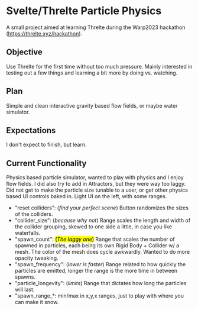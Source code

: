 # Svelte/Threlte Particle Physics

A small project aimed at learning Threlte during the Warp2023 hackathon (<https://threlte.xyz/hackathon>).

## Objective

Use Threlte for the first time without too much pressure. Mainly interested in testing out a few things and learning a bit more by doing vs. watching.

## Plan

Simple and clean interactive gravity based flow fields, or maybe water simulator.

## Expectations

I don't expect to finish, but learn.

## Current Functionality

Physics based particle simulator, wanted to play with physics and I enjoy flow fields. I did also try to add in Attractors, but they were way too laggy. Did not get to make the particle size tunable to a user, or get other physics based UI controls baked in.
Light UI on the left, with some ranges.

- "reset colliders": (*find your perfect scene*) Button randomizes the sizes of the colliders.
- "collider_size": (*because why not*) Range scales the length and width of the collider grouping, skewed to one side a little, in case you like waterfalls.
- "spawn_count": <Mark>(*The laggy one*)</Mark> Range that scales the number of spawned in particles, each being its own Rigid Body + Collider w/ a mesh. The color of the mesh does cycle awkwardly. Wanted to do more opacity tweaking.
- "spawn_frequency": (*lower is faster*) Range related to how quickly the particles are emitted, longer the range is the more time in between spawns.
- "particle_longevity": (*limits*) Range that dictates how long the particles will last.
- "spawn_range_*: min/max in x,y,x ranges, just to play with where you can make it snow.
  
